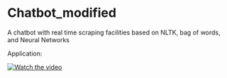 # Chatbot_modified
A chatbot with real time scraping facilities based on NLTK, bag of words, and Neural Networks


Application:

[![Watch the video](https://img.youtube.com/vi/X9ZAQYhOreQ/maxresdefault.jpg)](https://youtu.be/X9ZAQYhOreQ)
